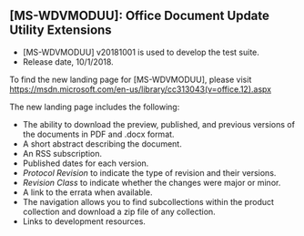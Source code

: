## [MS-WDVMODUU]: Office Document Update Utility Extensions
- [MS-WDVMODUU] v20181001 is used to develop the test suite.
- Release date, 10/1/2018.

To find the new landing page for [MS-WDVMODUU], please visit https://msdn.microsoft.com/en-us/library/cc313043(v=office.12).aspx

The new landing page includes the following:
- The ability to download the preview, published, and previous versions of the documents in PDF and .docx format.
- A short abstract describing the document.
- An RSS subscription.
- Published dates for each version.
- *Protocol Revision* to indicate the type of revision and their versions.
- *Revision Class* to indicate whether the changes were major or minor.
- A link to the errata when available.
- The navigation allows you to find subcollections within the product collection and download a zip file of any collection.
- Links to development resources.
